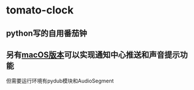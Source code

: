 # tomato-clock
## python写的自用番茄钟

## 另有[macOS版本](https://github.com/NearlyHeadlessJack/tomato-clock/tree/macOS-feature)可以实现通知中心推送和声音提示功能

但需要运行环境有pydub模块和AudioSegment
